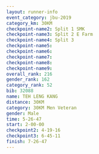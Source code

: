 ```yaml
---
layout: runner-info 
event_category: jbu-2019 
category_km: 30KM 
checkpoint-name2: Split 1 SMK 
checkpoint-name3: Split 2 E Farm 
checkpoint-name4: Split 3 
checkpoint-name5: 
checkpoint-name6: 
checkpoint-name7: 
checkpoint-name8: 
checkpoint-name9: 
overall_rank: 216
gender_rank: 162
category_rank: 52
bib: 32088
name: TEH LENG KANG
distance: 30KM
category: 30KM Men Veteran
gender: Male
time: 5-26-47
start: 2-00-00
checkpoint2: 4-19-16
checkpoint3: 6-45-11
finish: 7-26-47
---
```

